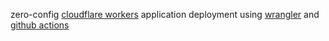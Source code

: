 zero-config [cloudflare workers](https://workers.cloudflare.com) application deployment using [wrangler](https://github.com/cloudflare/wrangler) and [github actions](https://github.com/actions)
